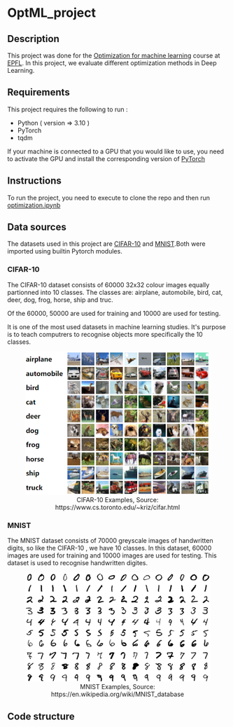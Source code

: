 # OptML_project

## Description 

This project was done for the [Optimization for machine learning](https://github.com/epfml/OptML_course) course at [EPFL](https://www.epfl.ch/fr/).
In this project, we evaluate different optimization methods in Deep Learning.

## Requirements 

This project requires the following to run :
* Python ( version => 3.10 )
* PyTorch
* tqdm


If your machine is connected to a GPU that you would like to use, you need to activate the GPU and install the corresponding version of [PyTorch](https://pytorch.org/get-started/locally/)

## Instructions 

To run the project, you need to execute to clone the repo and then run [optimization.ipynb](/optimization.ipynb)

## Data sources 

The datasets used in this project are [CIFAR-10](https://www.cs.toronto.edu/~kriz/cifar.html) and [MNIST](https://en.wikipedia.org/wiki/MNIST_database).Both were imported using builtin Pytorch modules.

### CIFAR-10 
The CIFAR-10 dataset consists of 60000 32x32 colour images equally partionned into 10 classes. The classes are: airplane, automobile, bird, cat, deer, dog, frog, horse, ship and truc.

Of the 60000, 50000 are used for training and 10000 are used for testing.

It is one of the most used datasets in machine learning studies.
It's purpose is to teach computrers to recognise objects more specifically the 10 classes.
<figure align="center">
    <img src="./images/CIFAR-10.png" alt="CIFAR-10 Examples, Source: https://www.cs.toronto.edu/~kriz/cifar.html">
    <figcaption >CIFAR-10 Examples, Source: https://www.cs.toronto.edu/~kriz/cifar.html</figcaption>

</figure>

### MNIST
The MNIST dataset consists of 70000 greyscale images of handwritten digits, so like the CIFAR-10 , we have 10 classes. 
In this dataset, 60000 images are used for training and  10000 images are used for testing.
This dataset is used to recognise handwritten digites. 

<figure align="center">
    <img src="./images/MnistExamplesModified.png" alt="MNIST Examples, Source: https://en.wikipedia.org/wiki/MNIST_database">
    <figcaption >MNIST Examples, Source: https://en.wikipedia.org/wiki/MNIST_database </figcaption>
</figure>

## Code structure








